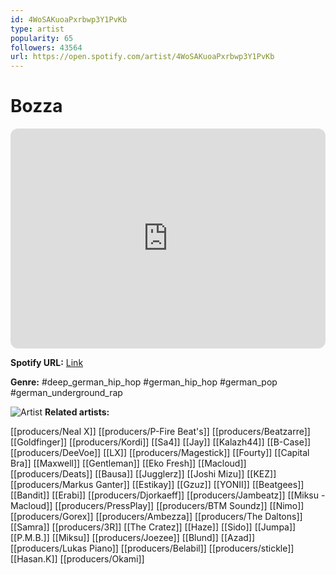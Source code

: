 ```yaml
---
id: 4WoSAKuoaPxrbwp3Y1PvKb
type: artist
popularity: 65
followers: 43564
url: https://open.spotify.com/artist/4WoSAKuoaPxrbwp3Y1PvKb
---
```

# Bozza

<iframe style="border-radius:12px" src="https://open.spotify.com/embed/artist/4WoSAKuoaPxrbwp3Y1PvKb" width="100%" height="352" frameBorder="0" allowfullscreen="" allow="autoplay; clipboard-write; encrypted-media; fullscreen; picture-in-picture" loading="lazy"></iframe>

**Spotify URL:** [Link](https://open.spotify.com/artist/4WoSAKuoaPxrbwp3Y1PvKb)

**Genre:**  #deep_german_hip_hop #german_hip_hop #german_pop #german_underground_rap

![Artist](https://i.scdn.co/image/ab6761610000e5ebc166d030e5a835c3190e165b)
**Related artists:**

[[producers/Neal X]]
[[producers/P-Fire Beat's]]
[[producers/Beatzarre]]
[[Goldfinger]]
[[producers/Kordi]]
[[Sa4]]
[[Jay]]
[[Kalazh44]]
[[B-Case]]
[[producers/DeeVoe]]
[[LX]]
[[producers/Magestick]]
[[Fourty]]
[[Capital Bra]]
[[Maxwell]]
[[Gentleman]]
[[Eko Fresh]]
[[Macloud]]
[[producers/Deats]]
[[Bausa]]
[[Jugglerz]]
[[Joshi Mizu]]
[[KEZ]]
[[producers/Markus Ganter]]
[[Estikay]]
[[Gzuz]]
[[YONII]]
[[Beatgees]]
[[Bandit]]
[[Erabi]]
[[producers/Djorkaeff]]
[[producers/Jambeatz]]
[[Miksu - Macloud]]
[[producers/PressPlay]]
[[producers/BTM Soundz]]
[[Nimo]]
[[producers/Gorex]]
[[producers/Ambezza]]
[[producers/The Daltons]]
[[Samra]]
[[producers/3R]]
[[The Cratez]]
[[Haze]]
[[Sido]]
[[Jumpa]]
[[P.M.B.]]
[[Miksu]]
[[producers/Joezee]]
[[Blund]]
[[Azad]]
[[producers/Lukas Piano]]
[[producers/Belabil]]
[[producers/stickle]]
[[Hasan.K]]
[[producers/Okami]]
